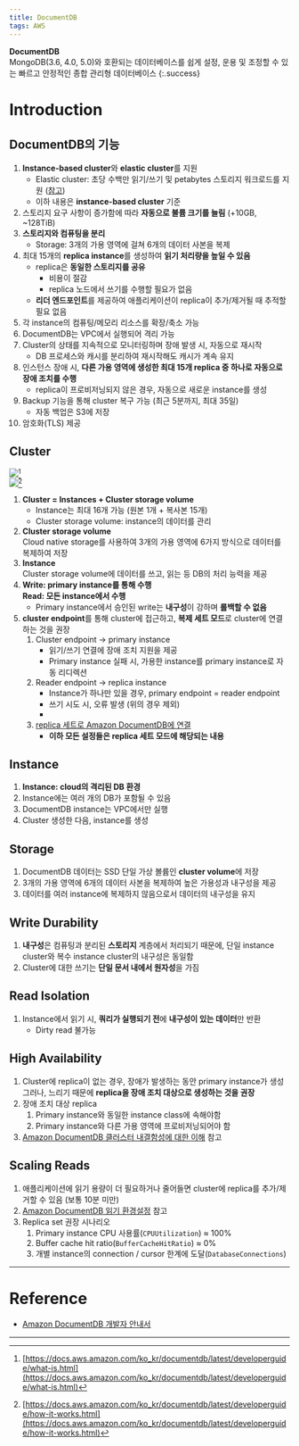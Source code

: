 ```yaml
---
title: DocumentDB
tags: AWS
---
```


**DocumentDB** \
MongoDB(3.6, 4.0, 5.0)와 호환되는 데이터베이스를 쉽게 설정, 운용 및 조정할 수 있는 빠르고 안정적인 종합 관리형 데이터베이스
{:.success}

<!--more-->

# Introduction
## DocumentDB의 기능
1. **Instance-based cluster**와 **elastic cluster**를 지원
    - Elastic cluster: 초당 수백만 읽기/쓰기 및 petabytes 스토리지 워크로드를 지원 ([참고](https://docs.aws.amazon.com/ko_kr/documentdb/latest/developerguide/docdb-using-elastic-clusters.html))
    - 이하 내용은 **instance-based cluster** 기준
2. 스토리지 요구 사항이 증가함에 따라 **자동으로 불륨 크기를 늘림** (+10GB, ~128TiB)
3. **스토리지와 컴퓨팅을 분리**
    - Storage: 3개의 가용 영역에 걸쳐 6개의 데이터 사본을 복제
4. 최대 15개의 **replica instance**를 생성하여 **읽기 처리량을 높일 수 있음**
    - replica은 **동일한 스토리지를 공유**
        - 비용이 절감
        - replica 노드에서 쓰기를 수행할 필요가 없음
    - **리더 엔드포인트**를 제공하여 애플리케이션이 replica이 추가/제거될 때 추적할 필요 없음
5. 각 instance의 컴퓨팅/메모리 리소스를 확장/축소 가능
6. DocumentDB는 VPC에서 실행되어 격리 가능
7. Cluster의 상태를 지속적으로 모니터링하며 장애 발생 시, 자동으로 재시작
    - DB 프로세스와 캐시를 분리하여 재시작해도 캐시가 계속 유지
8. 인스턴스 장애 시, **다른 가용 영역에 생성한 최대 15개 replica 중 하나로 자동으로 장애 조치를 수행**
    - replica이 프로비저닝되지 않은 경우, 자동으로 새로운 instance를 생성
9.  Backup 기능을 통해 cluster 복구 가능 (최근 5분까지, 최대 35일)
    - 자동 백업은 S3에 저장
10.  암호화(TLS) 제공


## Cluster
![](https://docs.aws.amazon.com/ko_kr/documentdb/latest/developerguide/images/how-it-works-01c.png)[^1] \
![](https://docs.aws.amazon.com/ko_kr/documentdb/latest/developerguide/images/docdb-endpoint-types.png)[^2]

1. **Cluster = Instances + Cluster storage volume**
    - Instance는 최대 16개 가능 (원본 1개 + 복사본 15개)
    - Cluster storage volume: instance의 데이터를 관리
2. **Cluster storage volume** \
Cloud native storage를 사용하여 3개의 가용 영역에 6가지 방식으로 데이터를 복제하여 저장
3. **Instance** \
Cluster storage volume에 데이터를 쓰고, 읽는 등 DB의 처리 능력을 제공
4. **Write: primary instance를 통해 수행** \
   **Read: 모든 instance에서 수행**
    - Primary instance에서 승인된 write는 **내구성**이 강하며 **롤백할 수 없음**
5. **cluster endpoint**를 통해 cluster에 접근하고, **복제 세트 모드**로 cluster에 연결하는 것을 권장
    1. Cluster endpoint -> primary instance
        - 읽기/쓰기 연결에 장애 조치 지원을 제공
        - Primary instance 실패 시, 가용한 instance를 primary instance로 자동 리디렉션
    2. Reader endpoint -> replica instance
        - Instance가 하나만 있을 경우, primary endpoint = reader endpoint
        - 쓰기 시도 시, 오류 발생 (위의 경우 제외)
        - 
    3. [replica 세트로 Amazon DocumentDB에 연결](https://docs.aws.amazon.com/ko_kr/documentdb/latest/developerguide/connect-to-replica-set.html)
        - **이하 모든 설정들은 replica 세트 모드에 해당되는 내용**


## Instance
1. **Instance: cloud의 격리된 DB 환경**
2. Instance에는 여러 개의 DB가 포함될 수 있음
3. DocumentDB instance는 VPC에서만 실행
4. Cluster 생성한 다음, instance를 생성


## Storage
1. DocumentDB 데이터는 SSD 단일 가상 볼륨인 **cluster volume**에 저장
2. 3개의 가용 영역에 6개의 데이터 사본을 복제하여 높은 가용성과 내구성을 제공
3. 데이터를 여러 instance에 복제하지 않음으로서 데이터의 내구성을 유지

## Write Durability
1. **내구성**은 컴퓨팅과 분리된 **스토리지** 계층에서 처리되기 때문에, 단일 instance cluster와 복수 instance cluster의 내구성은 동일함
2. Cluster에 대한 쓰기는 **단일 문서 내에서 원자성**을 가짐

## Read Isolation
1. Instance에서 읽기 시, **쿼리가 실행되기 전**에 **내구성이 있는 데이터**만 반환
    - Dirty read 불가능

## High Availability
1. Cluster에 replica이 없는 경우, 장애가 발생하는 동안 primary instance가 생성 \
그러나, 느리기 때문에 **replica을 장애 조치 대상으로 생성하는 것을 권장**
2. 장애 조치 대상 replica
    1. Primary instance와 동일한 instance class에 속해야함
    2. Primary instance와 다른 가용 영역에 프로비저닝되어야 함
3. [Amazon DocumentDB 클러스터 내결함성에 대한 이해](https://docs.aws.amazon.com/ko_kr/documentdb/latest/developerguide/db-cluster-fault-tolerance.html) 참고


## Scaling Reads
1. 애플리케이션에 읽기 용량이 더 필요하거나 줄어들면 cluster에 replica를 추가/제거할 수 있음 (보통 10분 미만)
2. [Amazon DocumentDB 읽기 환경설정](https://docs.aws.amazon.com/ko_kr/documentdb/latest/developerguide/how-it-works.html#durability-consistency-isolation.read-preferences) 참고
3. Replica set 권장 시나리오
    1. Primary instance CPU 사용률(`CPUUtilization`) ≈ 100%
    2. Buffer cache hit ratio(`BufferCacheHitRatio`) ≈ 0%
    3. 개별 instance의 connection / cursor 한계에 도달(`DatabaseConnections`)



---

# Reference
- [Amazon DocumentDB 개발자 안내서](https://docs.aws.amazon.com/ko_kr/documentdb/latest/developerguide/what-is.html)

---

[^1]: [https://docs.aws.amazon.com/ko_kr/documentdb/latest/developerguide/what-is.html](https://docs.aws.amazon.com/ko_kr/documentdb/latest/developerguide/what-is.html)

[^2]: [https://docs.aws.amazon.com/ko_kr/documentdb/latest/developerguide/how-it-works.html](https://docs.aws.amazon.com/ko_kr/documentdb/latest/developerguide/how-it-works.html)